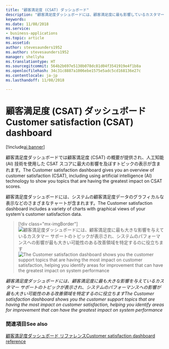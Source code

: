 ```yaml
---
title: "顧客満足度 (CSAT) ダッシュボード"
description: "顧客満足度ダッシュボードには、顧客満足度に最も影響しているカスタマー サポートのトピックが表示されます。"
keywords: 
ms.date: 11/08/2018
ms.service:
- business-applications
ms.topic: article
ms.assetid: 
author: stevesaunders1952
ms.author: stevesaunders1952
manager: shellyha
ms.translationtype: HT
ms.sourcegitcommit: 564b2b697e5130b078dc81d04f3541919e4f1b8a
ms.openlocfilehash: 34c31c8887a1006ebe1575e5adc5cd168136e27c
ms.contentlocale: ja-jp
ms.lasthandoff: 11/08/2018

---
```


# <a name="customer-satisfaction-csat-dashboard"></a><span data-ttu-id="3c380-103">顧客満足度 (CSAT) ダッシュボード</span><span class="sxs-lookup"><span data-stu-id="3c380-103">Customer satisfaction (CSAT) dashboard</span></span>

[!include[ai banner](../includes/ai.md)] 

<span data-ttu-id="3c380-104">顧客満足度ダッシュボードでは顧客満足度 (CSAT) の概要が提供され、人工知能 (AI) 技術を使用した CSAT スコアに最大の影響を及ぼすトピックの表示が含まれます。</span><span class="sxs-lookup"><span data-stu-id="3c380-104">The Customer satisfaction dashboard gives you an overview of customer satisfaction (CSAT), including using artificial intelligence (AI) technology to show you topics that are having the greatest impact on CSAT scores.</span></span>

<span data-ttu-id="3c380-105">顧客満足度ダッシュボードには、システムの顧客満足度データのグラフィカルな表示などのさまざまなチャートが含まれます。</span><span class="sxs-lookup"><span data-stu-id="3c380-105">The Customer satisfaction dashboard includes a variety of charts with graphical views of your system's customer satisfaction data.</span></span> 

> [!div class="mx-imgBorder"]
> <span data-ttu-id="3c380-106">![顧客満足度ダッシュボードには、顧客満足度に最も大きな影響を与えているカスタマー サポートのトピックが表示され、システムのパフォーマンスへの影響が最も大きい可能性のある改善領域を特定するのに役立ちます](media/customer-satisfaction-dashboard.png "顧客満足度ダッシュボードには、顧客満足度に最も大きな影響を与えているカスタマー サポートのトピックが表示され、システムのパフォーマンスへの影響が最も大きい可能性のある改善領域を特定するのに役立ちます")</span><span class="sxs-lookup"><span data-stu-id="3c380-106">![The Customer satisfaction dashboard shows you the customer support topics that are having the most impact on customer satisfaction, helping you identify areas for improvement that can have the greatest impact on system performance](media/customer-satisfaction-dashboard.png "The Customer satisfaction dashboard shows you the customer support topics that are having the most impact on customer satisfaction, helping you identify areas for improvement that can have the greatest impact on system performance")</span></span>

<span data-ttu-id="3c380-107">*顧客満足度ダッシュボードには、顧客満足度に最も大きな影響を与えているカスタマー サポートのトピックが表示され、システムのパフォーマンスへの影響が最も大きい可能性のある改善領域を特定するのに役立ちます*</span><span class="sxs-lookup"><span data-stu-id="3c380-107">*The Customer satisfaction dashboard shows you the customer support topics that are having the most impact on customer satisfaction, helping you identify areas for improvement that can have the greatest impact on system performance*</span></span>

### <a name="see-also"></a><span data-ttu-id="3c380-108">関連項目</span><span class="sxs-lookup"><span data-stu-id="3c380-108">See also</span></span>
[<span data-ttu-id="3c380-109">顧客満足度ダッシュボード リファレンス</span><span class="sxs-lookup"><span data-stu-id="3c380-109">Customer satisfaction dashboard reference</span></span>](https://docs.microsoft.com/dynamics365/ai/customer-service-insights/dashboard-csat)


